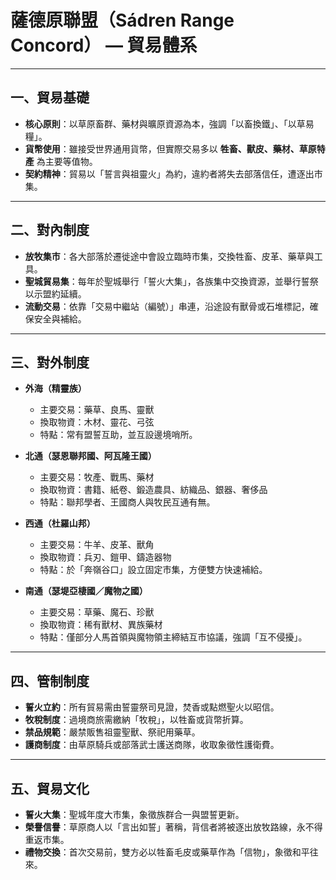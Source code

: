 # 薩德原聯盟（Sádren Range Concord） — 貿易體系

---

## 一、貿易基礎

- **核心原則**：以草原畜群、藥材與曠原資源為本，強調「以畜換鐵」、「以草易糧」。
- **貨幣使用**：雖接受世界通用貨幣，但實際交易多以 **牲畜、獸皮、藥材、草原特產** 為主要等值物。
- **契約精神**：貿易以「誓言與祖靈火」為約，違約者將失去部落信任，遭逐出市集。

---

## 二、對內制度

- **放牧集市**：各大部落於遷徙途中會設立臨時市集，交換牲畜、皮革、藥草與工具。
- **聖城貿易集**：每年於聖城舉行「誓火大集」，各族集中交換資源，並舉行誓祭以示盟約延續。
- **流動交易**：依靠「交易中繼站（編號）」串連，沿途設有獸骨或石堆標記，確保安全與補給。

---

## 三、對外制度

- **外海（精靈族）**
  - 主要交易：藥草、良馬、靈獸  
  - 換取物資：木材、靈花、弓弦  
  - 特點：常有盟誓互助，並互設邊境哨所。

- **北通（瑟恩聯邦國、阿瓦隆王國）**
  - 主要交易：牧產、戰馬、藥材  
  - 換取物資：書籍、紙卷、鍛造農具、紡織品、銀器、奢侈品  
  - 特點：聯邦學者、王國商人與牧民互通有無。

- **西通（杜羅山邦）**
  - 主要交易：牛羊、皮革、獸角  
  - 換取物資：兵刃、鎧甲、鑄造器物  
  - 特點：於「奔嶺谷口」設立固定市集，方便雙方快速補給。

- **南通（瑟堤亞棲國／魔物之國）**
  - 主要交易：草藥、魔石、珍獸  
  - 換取物資：稀有獸材、異族藥材  
  - 特點：僅部分人馬首領與魔物領主締結互市協議，強調「互不侵擾」。

---

## 四、管制制度

- **誓火立約**：所有貿易需由誓靈祭司見證，焚香或點燃聖火以昭信。
- **牧稅制度**：過境商旅需繳納「牧稅」，以牲畜或貨幣折算。
- **禁品規範**：嚴禁販售祖靈聖獸、祭祀用藥草。
- **護商制度**：由草原騎兵或部落武士護送商隊，收取象徵性護衛費。

---

## 五、貿易文化

- **誓火大集**：聖城年度大市集，象徵族群合一與盟誓更新。
- **榮譽信譽**：草原商人以「言出如誓」著稱，背信者將被逐出放牧路線，永不得重返市集。
- **禮物交換**：首次交易前，雙方必以牲畜毛皮或藥草作為「信物」，象徵和平往來。
